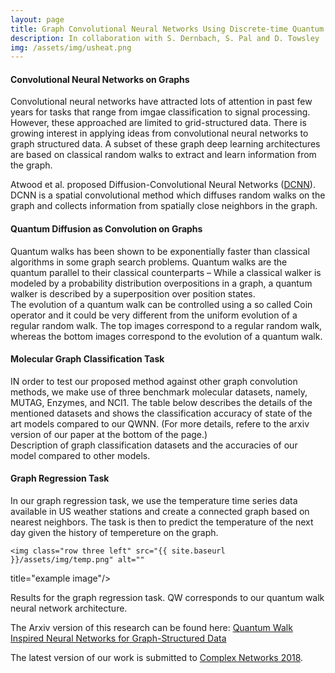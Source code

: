 ```yaml
---
layout: page
title: Graph Convolutional Neural Networks Using Discrete-time Quantum Walks
description: In collaboration with S. Dernbach, S. Pal and D. Towsley
img: /assets/img/usheat.png
---
```

<h4> Convolutional Neural Networks on Graphs</h4>
Convolutional neural networks have attracted lots of attention in past few years for tasks that range from imgae classification to signal processing. However, these approached are limited to grid-structured data. There is growing interest in applying ideas from convolutional neural networks to graph structured data. A subset of these graph deep learning architectures are based on classical random walks to extract and learn information from the graph.

Atwood et al. proposed Diffusion-Convolutional Neural Networks (<a href="https://papers.nips.cc/paper/6212-diffusion-convolutional-neural-networks" target="blank">DCNN</a>). DCNN is a spatial convolutional method which diffuses random walks on the graph and collects information from spatially close neighbors in the graph.

<h4> Quantum Diffusion as Convolution on Graphs</h4>
Quantum walks has been shown to be exponentially faster than classical algorithms in  some graph search problems. Quantum walks are the quantum parallel to their classical counterparts – While a classical walker is modeled by a probability distribution overpositions in a graph, a quantum walker is described by a superposition over position states. 




<div class="img">
    <img class="col" src="{{ site.baseurl }}/assets/img/qw.png" alt="" title="example image"/>

<div class="col three caption">
    The evolution of a quantum walk can be controlled using a so called Coin operator and it could be very different from the uniform evolution of a regular random walk. The top images correspond to a regular random walk, whereas the bottom images correspond to the evolution of a quantum walk.
</div>


<h4> Molecular Graph Classification Task </h4>
IN order to test our proposed method against other graph convolution methods, we make use of three benchmark molecular datasets, namely, MUTAG, Enzymes, and NCI1. The table below describes the details of the mentioned datasets and shows the classification accuracy of state of the art models compared to our QWNN. (For more details, refere to the arxiv version of our paper at the bottom of the page.) 

<div class="img">
    <img class="col three left" src="{{ site.baseurl }}/assets/img/Mutag.png" alt="" title="example image"/>
</div>
<div class="col three caption">
    Description of graph classification datasets and the accuracies of our model compared to other models.
</div>

<h4> Graph Regression Task </h4>
In our graph regression task, we use the temperature time series data available in US weather stations and create a connected graph based on nearest neighbors. The task is then to predict the temperature of the next day given the history of tempereture on the graph. 
<div class="img_row">
	  
    <img class="row three left" src="{{ site.baseurl }}/assets/img/temp.png" alt=""
title="example image"/>
</div>
<div class="col three caption">
    Results for the graph regression task. QW corresponds to our quantum walk neural network architecture.
</div>


The Arxiv version of this research can be found here: <a href="https://arxiv.org/abs/1801.05417" target="blank">Quantum Walk Inspired Neural Networks for Graph-Structured Data</a> <br>


The latest version of our work is submitted to <a href="https://www.complexnetworks.org/" target="blank">Complex Networks 2018</a>.


